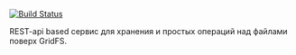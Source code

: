 [![Build Status](https://magnum.travis-ci.com/mediasite/unistore.png?token=qpZz4WYsJa9KQpKGD3CG&branch=master)](http://magnum.travis-ci.com/mediasite/unistore)

REST-api based сервис для хранения и простых операций над файлами поверх GridFS.
